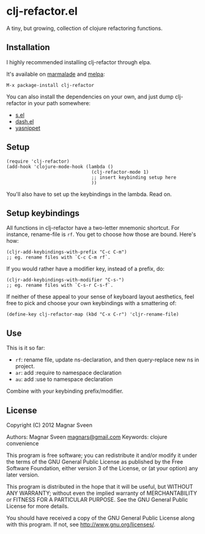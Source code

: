 # clj-refactor.el

A tiny, but growing, collection of clojure refactoring functions.

## Installation

I highly recommended installing clj-refactor through elpa.

It's available on [marmalade](http://marmalade-repo.org/) and
[melpa](http://melpa.milkbox.net/):

    M-x package-install clj-refactor

You can also install the dependencies on your own, and just dump
clj-refactor in your path somewhere:

 - <a href="https://github.com/magnars/s.el">s.el</a>
 - <a href="https://github.com/magnars/dash.el">dash.el</a>
 - <a href="https://github.com/capitaomorte/yasnippet">yasnippet</a>

## Setup

    (require 'clj-refactor)
    (add-hook 'clojure-mode-hook (lambda ()
                                   (clj-refactor-mode 1)
                                   ;; insert keybinding setup here
                                   ))

You'll also have to set up the keybindings in the lambda. Read on.

## Setup keybindings

All functions in clj-refactor have a two-letter mnemonic shortcut. For
instance, rename-file is `rf`. You get to choose how those are bound.
Here's how:

    (cljr-add-keybindings-with-prefix "C-c C-m")
    ;; eg. rename files with `C-c C-m rf`.

If you would rather have a modifier key, instead of a prefix, do:

    (cljr-add-keybindings-with-modifier "C-s-")
    ;; eg. rename files with `C-s-r C-s-f`.

If neither of these appeal to your sense of keyboard layout aesthetics, feel free
to pick and choose your own keybindings with a smattering of:

    (define-key clj-refactor-map (kbd "C-x C-r") 'cljr-rename-file)

## Use

This is it so far:

 - `rf`: rename file, update ns-declaration, and then query-replace new ns in project.
 - `ar`: add :require to namespace declaration
 - `au`: add :use to namespace declaration

Combine with your keybinding prefix/modifier.

## License

Copyright (C) 2012 Magnar Sveen

Authors: Magnar Sveen <magnars@gmail.com>
Keywords: clojure convenience

This program is free software; you can redistribute it and/or modify
it under the terms of the GNU General Public License as published by
the Free Software Foundation, either version 3 of the License, or
(at your option) any later version.

This program is distributed in the hope that it will be useful,
but WITHOUT ANY WARRANTY; without even the implied warranty of
MERCHANTABILITY or FITNESS FOR A PARTICULAR PURPOSE.  See the
GNU General Public License for more details.

You should have received a copy of the GNU General Public License
along with this program.  If not, see <http://www.gnu.org/licenses/>.
